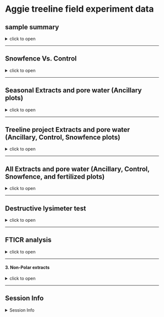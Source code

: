 Aggie treeline field experiment data
================

## sample summary

<details>
<summary>
click to open
</summary>

Soils were collected around trees on treelines in the western brooks
range Alaska varying in soil moisture. Three sites were chosen: Tussock
tundra (Mesic), Wet Sedge (Hydric), and Dryas-lichen tundra (Xeric). 8
similar trees were chosen per treatment based on their DBH and proximity
to the treeline. Snow fences were constructed as a treatment to build
larger snow packs around the given trees in winter and compared against
a control group where nothing was done besides sampling. In order to
reduce impact on these tree-plots 8 Ancillary trees were also chosen
based on the same DBH, proximity to treeline parameters and used for
seasonal sampling.  
A previous project conducted at these sites fertilized soils around
similar trees. These soils were also sampled to identify long term
effects of fertilization. Soils were collected from control and
snowfence trees in march and late may/early June (Just after thaw) along
with resin strips (Except in 2020). Soil pore water was taken regularly
during the growing season (2017-2019). During 2019 collection
frequencies reduced due to staffing and were disrupted due to COVID in
2020 with an inability to visit the field sites.

</details>

------------------------------------------------------------------------

## Snowfence Vs. Control

<details>
<summary>
click to open
</summary>

#### Extracts:

K2SO4

<details>
<summary>
click to open
</summary>
<img src="Aggie_report_files/figure-gfm/unnamed-chunk-1-1.png" width="100%" /><img src="Aggie_report_files/figure-gfm/unnamed-chunk-1-2.png" width="100%" /><img src="Aggie_report_files/figure-gfm/unnamed-chunk-1-3.png" width="100%" /><img src="Aggie_report_files/figure-gfm/unnamed-chunk-1-4.png" width="100%" /><img src="Aggie_report_files/figure-gfm/unnamed-chunk-1-5.png" width="100%" /><img src="Aggie_report_files/figure-gfm/unnamed-chunk-1-6.png" width="100%" /><img src="Aggie_report_files/figure-gfm/unnamed-chunk-1-7.png" width="100%" /><img src="Aggie_report_files/figure-gfm/unnamed-chunk-1-8.png" width="100%" /><img src="Aggie_report_files/figure-gfm/unnamed-chunk-1-9.png" width="100%" />
<details>
<summary>
click to open ANOVA results
</summary>

| analyte | Site   | YEAR | TIME         |   p.value | asterisk |
|:--------|:-------|-----:|:-------------|----------:|:---------|
| MBN     | Xeric  | 2018 | Early Spring | 0.0459993 | \*       |
| PO4     | Mesic  | 2017 | Late Winter  | 0.0005795 | \*       |
| PO4.fum | Mesic  | 2017 | Late Winter  | 0.0014443 | \*       |
| TFPA    | Hydric | 2018 | Early Spring | 0.0124263 | \*       |
| TRS     | Xeric  | 2018 | Early Spring | 0.0015616 | \*       |

| analyte   | Site   | YEAR | TIME         |   p.value | asterisk |
|:----------|:-------|-----:|:-------------|----------:|:---------|
| MBC       | Hydric | 2017 | Late Winter  | 0.9242528 | NA       |
| MBC       | Hydric | 2018 | Early Spring | 0.6309733 | NA       |
| MBC       | Hydric | 2019 | Early Spring | 0.1736374 | NA       |
| MBC       | Mesic  | 2017 | Late Winter  | 0.2351039 | NA       |
| MBC       | Mesic  | 2018 | Early Spring | 0.3767047 | NA       |
| MBC       | Mesic  | 2019 | Early Spring | 0.4034522 | NA       |
| MBC       | Xeric  | 2017 | Late Winter  | 0.8767061 | NA       |
| MBC       | Xeric  | 2018 | Early Spring | 0.0723087 | NA       |
| MBC       | Xeric  | 2019 | Early Spring | 0.5367112 | NA       |
| MBN       | Hydric | 2017 | Late Winter  | 0.4577312 | NA       |
| MBN       | Hydric | 2018 | Early Spring | 0.5318262 | NA       |
| MBN       | Hydric | 2019 | Early Spring | 0.1827473 | NA       |
| MBN       | Mesic  | 2017 | Late Winter  | 0.4644693 | NA       |
| MBN       | Mesic  | 2018 | Early Spring | 0.4257308 | NA       |
| MBN       | Mesic  | 2019 | Early Spring | 0.5062197 | NA       |
| MBN       | Xeric  | 2017 | Late Winter  | 0.2733834 | NA       |
| MBN       | Xeric  | 2018 | Early Spring | 0.0459993 | \*       |
| MBN       | Xeric  | 2019 | Early Spring | 0.3603539 | NA       |
| NH4       | Hydric | 2017 | Late Winter  | 0.4228383 | NA       |
| NH4       | Hydric | 2018 | Early Spring | 0.3189400 | NA       |
| NH4       | Hydric | 2019 | Early Spring | 0.2587825 | NA       |
| NH4       | Mesic  | 2017 | Late Winter  | 0.6445248 | NA       |
| NH4       | Mesic  | 2018 | Early Spring | 0.2476791 | NA       |
| NH4       | Mesic  | 2019 | Early Spring | 0.2868158 | NA       |
| NH4       | Xeric  | 2017 | Late Winter  | 0.1265287 | NA       |
| NH4       | Xeric  | 2018 | Early Spring | 0.1018585 | NA       |
| NH4       | Xeric  | 2019 | Early Spring | 0.3190037 | NA       |
| NO3       | Hydric | 2017 | Late Winter  | 0.7447394 | NA       |
| NO3       | Hydric | 2018 | Early Spring | 0.1286781 | NA       |
| NO3       | Hydric | 2019 | Early Spring | 0.3457828 | NA       |
| NO3       | Mesic  | 2017 | Late Winter  | 0.4303936 | NA       |
| NO3       | Mesic  | 2018 | Early Spring | 0.5627412 | NA       |
| NO3       | Mesic  | 2019 | Early Spring | 0.2782300 | NA       |
| NO3       | Xeric  | 2017 | Late Winter  | 0.2067186 | NA       |
| NO3       | Xeric  | 2018 | Early Spring | 0.5964418 | NA       |
| NO3       | Xeric  | 2019 | Early Spring | 0.5464968 | NA       |
| PO4       | Hydric | 2017 | Late Winter  | 0.6219360 | NA       |
| PO4       | Hydric | 2018 | Early Spring | 0.6332027 | NA       |
| PO4       | Hydric | 2019 | Early Spring | 0.9208946 | NA       |
| PO4       | Mesic  | 2017 | Late Winter  | 0.0005795 | \*       |
| PO4       | Mesic  | 2018 | Early Spring | 0.2821892 | NA       |
| PO4       | Mesic  | 2019 | Early Spring |       NaN | NA       |
| PO4       | Xeric  | 2017 | Late Winter  | 0.2969134 | NA       |
| PO4       | Xeric  | 2018 | Early Spring | 0.1286896 | NA       |
| PO4       | Xeric  | 2019 | Early Spring | 0.2288003 | NA       |
| PO4.fum   | Hydric | 2017 | Late Winter  | 0.3946057 | NA       |
| PO4.fum   | Hydric | 2018 | Early Spring | 0.9225939 | NA       |
| PO4.fum   | Hydric | 2019 | Early Spring | 0.8841150 | NA       |
| PO4.fum   | Mesic  | 2017 | Late Winter  | 0.0014443 | \*       |
| PO4.fum   | Mesic  | 2018 | Early Spring | 0.8352359 | NA       |
| PO4.fum   | Mesic  | 2019 | Early Spring | 0.7492556 | NA       |
| PO4.fum   | Xeric  | 2017 | Late Winter  | 0.5309334 | NA       |
| PO4.fum   | Xeric  | 2018 | Early Spring | 0.3224832 | NA       |
| PO4.fum   | Xeric  | 2019 | Early Spring | 0.2023210 | NA       |
| TFPA      | Hydric | 2017 | Late Winter  | 0.5821164 | NA       |
| TFPA      | Hydric | 2018 | Early Spring | 0.0124263 | \*       |
| TFPA      | Hydric | 2019 | Early Spring | 0.4173300 | NA       |
| TFPA      | Mesic  | 2017 | Late Winter  | 0.0743117 | NA       |
| TFPA      | Mesic  | 2018 | Early Spring | 0.6880129 | NA       |
| TFPA      | Mesic  | 2019 | Early Spring | 0.3348522 | NA       |
| TFPA      | Xeric  | 2017 | Late Winter  | 0.6976218 | NA       |
| TFPA      | Xeric  | 2018 | Early Spring | 0.4146803 | NA       |
| TFPA      | Xeric  | 2019 | Early Spring | 0.2464429 | NA       |
| TN.fum    | Hydric | 2017 | Late Winter  | 0.6137744 | NA       |
| TN.fum    | Hydric | 2018 | Early Spring | 0.9945790 | NA       |
| TN.fum    | Hydric | 2019 | Early Spring | 0.3533706 | NA       |
| TN.fum    | Mesic  | 2017 | Late Winter  | 0.2196318 | NA       |
| TN.fum    | Mesic  | 2018 | Early Spring | 0.4382704 | NA       |
| TN.fum    | Mesic  | 2019 | Early Spring | 0.3518988 | NA       |
| TN.fum    | Xeric  | 2017 | Late Winter  | 0.2101150 | NA       |
| TN.fum    | Xeric  | 2018 | Early Spring | 0.0976950 | NA       |
| TN.fum    | Xeric  | 2019 | Early Spring | 0.7061835 | NA       |
| TN.k2so4  | Hydric | 2017 | Late Winter  | 0.4339124 | NA       |
| TN.k2so4  | Hydric | 2018 | Early Spring | 0.1324980 | NA       |
| TN.k2so4  | Hydric | 2019 | Early Spring | 0.4933220 | NA       |
| TN.k2so4  | Mesic  | 2017 | Late Winter  | 0.2813560 | NA       |
| TN.k2so4  | Mesic  | 2018 | Early Spring | 0.5504293 | NA       |
| TN.k2so4  | Mesic  | 2019 | Early Spring | 0.3198908 | NA       |
| TN.k2so4  | Xeric  | 2017 | Late Winter  | 0.1871344 | NA       |
| TN.k2so4  | Xeric  | 2018 | Early Spring | 0.1557129 | NA       |
| TN.k2so4  | Xeric  | 2019 | Early Spring | 0.3032183 | NA       |
| TOC.fum   | Hydric | 2017 | Late Winter  | 0.4751290 | NA       |
| TOC.fum   | Hydric | 2018 | Early Spring | 0.5239418 | NA       |
| TOC.fum   | Hydric | 2019 | Early Spring | 0.3488814 | NA       |
| TOC.fum   | Mesic  | 2017 | Late Winter  | 0.0835000 | NA       |
| TOC.fum   | Mesic  | 2018 | Early Spring | 0.3804673 | NA       |
| TOC.fum   | Mesic  | 2019 | Early Spring | 0.3234169 | NA       |
| TOC.fum   | Xeric  | 2017 | Late Winter  | 0.5379341 | NA       |
| TOC.fum   | Xeric  | 2018 | Early Spring | 0.1392725 | NA       |
| TOC.fum   | Xeric  | 2019 | Early Spring | 0.9413714 | NA       |
| TOC.k2so4 | Hydric | 2017 | Late Winter  | 0.4555155 | NA       |
| TOC.k2so4 | Hydric | 2018 | Early Spring | 0.1300379 | NA       |
| TOC.k2so4 | Hydric | 2019 | Early Spring | 0.4229420 | NA       |
| TOC.k2so4 | Mesic  | 2017 | Late Winter  | 0.1194345 | NA       |
| TOC.k2so4 | Mesic  | 2018 | Early Spring | 0.4628987 | NA       |
| TOC.k2so4 | Mesic  | 2019 | Early Spring | 0.3520008 | NA       |
| TOC.k2so4 | Xeric  | 2017 | Late Winter  | 0.2140845 | NA       |
| TOC.k2so4 | Xeric  | 2018 | Early Spring | 0.1504672 | NA       |
| TOC.k2so4 | Xeric  | 2019 | Early Spring | 0.2028911 | NA       |
| TRS       | Hydric | 2017 | Late Winter  | 0.5977676 | NA       |
| TRS       | Hydric | 2018 | Early Spring | 0.1616088 | NA       |
| TRS       | Hydric | 2019 | Early Spring | 0.2283456 | NA       |
| TRS       | Mesic  | 2017 | Late Winter  | 0.3575127 | NA       |
| TRS       | Mesic  | 2018 | Early Spring | 0.5151771 | NA       |
| TRS       | Mesic  | 2019 | Early Spring | 0.6518428 | NA       |
| TRS       | Xeric  | 2017 | Late Winter  | 0.8898936 | NA       |
| TRS       | Xeric  | 2018 | Early Spring | 0.0015616 | \*       |
| TRS       | Xeric  | 2019 | Early Spring | 0.4527488 | NA       |
| phenolics | Hydric | 2017 | Late Winter  | 0.7061021 | NA       |
| phenolics | Hydric | 2018 | Early Spring | 0.1059705 | NA       |
| phenolics | Hydric | 2019 | Early Spring | 0.2626072 | NA       |
| phenolics | Mesic  | 2017 | Late Winter  | 0.5096703 | NA       |
| phenolics | Mesic  | 2018 | Early Spring | 0.3014450 | NA       |
| phenolics | Mesic  | 2019 | Early Spring | 0.0971096 | NA       |
| phenolics | Xeric  | 2017 | Late Winter  | 0.5109847 | NA       |
| phenolics | Xeric  | 2018 | Early Spring | 0.8679635 | NA       |
| phenolics | Xeric  | 2019 | Early Spring | 0.6036452 | NA       |

</details>
</details>

#### H2O:

<details>
<summary>
click to open
</summary>
<img src="Aggie_report_files/figure-gfm/unnamed-chunk-3-1.png" width="100%" /><img src="Aggie_report_files/figure-gfm/unnamed-chunk-3-2.png" width="100%" /><img src="Aggie_report_files/figure-gfm/unnamed-chunk-3-3.png" width="100%" /><img src="Aggie_report_files/figure-gfm/unnamed-chunk-3-4.png" width="100%" /><img src="Aggie_report_files/figure-gfm/unnamed-chunk-3-5.png" width="100%" />
<details>
<summary>
click to open ANOVA results
</summary>

| analyte | Site  | YEAR | TIME         |   p.value | asterisk |
|:--------|:------|-----:|:-------------|----------:|:---------|
| NH4.H2O | Xeric | 2018 | Early Spring | 0.0273894 | \*       |
| TRS.H2O | Xeric | 2018 | Early Spring | 0.0254819 | \*       |

| analyte  | Site   | YEAR | TIME         |   p.value | asterisk |
|:---------|:-------|-----:|:-------------|----------:|:---------|
| NH4.H2O  | Hydric | 2018 | Early Spring | 0.2889907 | NA       |
| NH4.H2O  | Hydric | 2019 | Early Spring | 0.5343913 | NA       |
| NH4.H2O  | Mesic  | 2018 | Early Spring | 0.5420167 | NA       |
| NH4.H2O  | Mesic  | 2019 | Early Spring | 0.1883625 | NA       |
| NH4.H2O  | Xeric  | 2018 | Early Spring | 0.0273894 | \*       |
| NH4.H2O  | Xeric  | 2019 | Early Spring | 0.1494704 | NA       |
| NO3.H2O  | Hydric | 2018 | Early Spring | 0.8209811 | NA       |
| NO3.H2O  | Hydric | 2019 | Early Spring | 0.4171057 | NA       |
| NO3.H2O  | Mesic  | 2018 | Early Spring | 0.5466433 | NA       |
| NO3.H2O  | Mesic  | 2019 | Early Spring | 0.4726539 | NA       |
| NO3.H2O  | Xeric  | 2018 | Early Spring | 0.3951196 | NA       |
| NO3.H2O  | Xeric  | 2019 | Early Spring | 0.5685136 | NA       |
| PO4.H2O  | Hydric | 2018 | Early Spring | 0.5219912 | NA       |
| PO4.H2O  | Hydric | 2019 | Early Spring | 0.3982464 | NA       |
| PO4.H2O  | Mesic  | 2018 | Early Spring | 0.3220990 | NA       |
| PO4.H2O  | Mesic  | 2019 | Early Spring | 0.1862574 | NA       |
| PO4.H2O  | Xeric  | 2018 | Early Spring | 0.2169554 | NA       |
| PO4.H2O  | Xeric  | 2019 | Early Spring | 0.1464784 | NA       |
| TFPA.H2O | Hydric | 2018 | Early Spring | 0.2247949 | NA       |
| TFPA.H2O | Hydric | 2019 | Early Spring | 0.0668502 | NA       |
| TFPA.H2O | Mesic  | 2018 | Early Spring | 0.7016381 | NA       |
| TFPA.H2O | Mesic  | 2019 | Early Spring | 0.6210319 | NA       |
| TFPA.H2O | Xeric  | 2018 | Early Spring | 0.8390267 | NA       |
| TFPA.H2O | Xeric  | 2019 | Early Spring | 0.8229049 | NA       |
| TRS.H2O  | Hydric | 2018 | Early Spring | 0.4725506 | NA       |
| TRS.H2O  | Hydric | 2019 | Early Spring | 0.7770201 | NA       |
| TRS.H2O  | Mesic  | 2018 | Early Spring | 0.0997968 | NA       |
| TRS.H2O  | Mesic  | 2019 | Early Spring | 0.7744091 | NA       |
| TRS.H2O  | Xeric  | 2018 | Early Spring | 0.0254819 | \*       |
| TRS.H2O  | Xeric  | 2019 | Early Spring | 0.2437419 | NA       |

</details>
</details>

#### Pore water:

<details>
<summary>
click to open
</summary>
<img src="Aggie_report_files/figure-gfm/unnamed-chunk-5-1.png" width="100%" /><img src="Aggie_report_files/figure-gfm/unnamed-chunk-5-2.png" width="100%" /><img src="Aggie_report_files/figure-gfm/unnamed-chunk-5-3.png" width="100%" /><img src="Aggie_report_files/figure-gfm/unnamed-chunk-5-4.png" width="100%" /><img src="Aggie_report_files/figure-gfm/unnamed-chunk-5-5.png" width="100%" />
<details>
<summary>
click to open
</summary>
<img src="Aggie_report_files/figure-gfm/unnamed-chunk-6-1.png" width="100%" /><img src="Aggie_report_files/figure-gfm/unnamed-chunk-6-2.png" width="100%" /><img src="Aggie_report_files/figure-gfm/unnamed-chunk-6-3.png" width="100%" /><img src="Aggie_report_files/figure-gfm/unnamed-chunk-6-4.png" width="100%" /><img src="Aggie_report_files/figure-gfm/unnamed-chunk-6-5.png" width="100%" />
<details>
<summary>
click to open LME results
</summary>

| analyte | variable  | numDF | denDF |    F-value | p_value | asterisk |
|:--------|:----------|------:|------:|-----------:|--------:|:---------|
| NH4     | MONTH     |     1 |  1533 |  28.033374 |   0.000 | \*       |
| NH4     | YEAR      |     1 |  1533 | 369.937357 |   0.000 | \*       |
| NO3     | MONTH     |     1 |  1533 |   4.621791 |   0.032 | \*       |
| NO3     | YEAR      |     1 |  1533 | 142.897963 |   0.000 | \*       |
| NO3     | Site      |     2 |  1533 |  12.405382 |   0.000 | \*       |
| NO3     | treatment |     1 |  1533 |  14.671778 |   0.000 | \*       |
| PO4     | MONTH     |     1 |  1497 |   8.571502 |   0.003 | \*       |
| PO4     | YEAR      |     1 |  1497 | 463.374925 |   0.000 | \*       |
| PO4     | Site      |     2 |  1497 |   4.888577 |   0.008 | \*       |
| TFPA    | Site      |     2 |  1463 |   9.385003 |   0.000 | \*       |
| TRS     | MONTH     |     1 |  1540 |  41.938043 |   0.000 | \*       |
| TRS     | YEAR      |     1 |  1540 |  69.095406 |   0.000 | \*       |

| analyte | variable  | numDF | denDF |     F-value | p_value | asterisk |
|:--------|:----------|------:|------:|------------:|--------:|:---------|
| Mass    | MONTH     |     1 |  1463 |   0.0342764 |   0.853 | NA       |
| Mass    | YEAR      |     1 |  1463 |   1.5967304 |   0.207 | NA       |
| Mass    | Site      |     2 |  1463 |   1.0022801 |   0.367 | NA       |
| Mass    | treatment |     1 |  1463 |   0.9551155 |   0.329 | NA       |
| NH4     | MONTH     |     1 |  1533 |  28.0333740 |   0.000 | \*       |
| NH4     | YEAR      |     1 |  1533 | 369.9373565 |   0.000 | \*       |
| NH4     | Site      |     2 |  1533 |   0.9328648 |   0.394 | NA       |
| NH4     | treatment |     1 |  1533 |   2.7065628 |   0.100 | NA       |
| NO3     | MONTH     |     1 |  1533 |   4.6217907 |   0.032 | \*       |
| NO3     | YEAR      |     1 |  1533 | 142.8979632 |   0.000 | \*       |
| NO3     | Site      |     2 |  1533 |  12.4053825 |   0.000 | \*       |
| NO3     | treatment |     1 |  1533 |  14.6717780 |   0.000 | \*       |
| PO4     | MONTH     |     1 |  1497 |   8.5715020 |   0.003 | \*       |
| PO4     | YEAR      |     1 |  1497 | 463.3749246 |   0.000 | \*       |
| PO4     | Site      |     2 |  1497 |   4.8885771 |   0.008 | \*       |
| PO4     | treatment |     1 |  1497 |   1.0705854 |   0.301 | NA       |
| TFPA    | MONTH     |     1 |  1463 |   0.6014594 |   0.438 | NA       |
| TFPA    | YEAR      |     1 |  1463 |   0.2499585 |   0.617 | NA       |
| TFPA    | Site      |     2 |  1463 |   9.3850031 |   0.000 | \*       |
| TFPA    | treatment |     1 |  1463 |   0.0000732 |   0.993 | NA       |
| TRS     | MONTH     |     1 |  1540 |  41.9380431 |   0.000 | \*       |
| TRS     | YEAR      |     1 |  1540 |  69.0954058 |   0.000 | \*       |
| TRS     | Site      |     2 |  1540 |   2.7695988 |   0.063 | NA       |
| TRS     | treatment |     1 |  1540 |   1.0642374 |   0.302 | NA       |

</details>
</details>
</details>

#### Resin strip:

<details>
<summary>
click to open
</summary>

<img src="Aggie_report_files/figure-gfm/unnamed-chunk-8-1.png" width="100%" /><img src="Aggie_report_files/figure-gfm/unnamed-chunk-8-2.png" width="100%" /><img src="Aggie_report_files/figure-gfm/unnamed-chunk-8-3.png" width="100%" />

<details>
<summary>
click to open ANOVA results
</summary>

Differences between sites.

Treatment differences were almost non existent.only over winter NH4
Xeric 2019 showed differences between snowfence and control.

| analyte   | YEAR | Treatment | Purpose2 |   p.value | asterisk |
|:----------|-----:|:----------|:---------|----------:|:---------|
| Ammonium  | 2017 | Control   | OW       | 0.1828669 | NA       |
| Ammonium  | 2017 | Snowfence | OW       | 0.2359539 | NA       |
| Ammonium  | 2018 | Control   | OW-GS    | 0.0730018 | NA       |
| Ammonium  | 2018 | Control   | GS       | 0.0119577 | \*       |
| Ammonium  | 2018 | Snowfence | OW-GS    | 0.0263591 | \*       |
| Ammonium  | 2018 | Snowfence | GS       | 0.0000326 | \*       |
| Ammonium  | 2019 | Control   | OW       | 0.0143492 | \*       |
| Ammonium  | 2019 | Control   | GS       | 0.0436442 | \*       |
| Ammonium  | 2019 | Snowfence | OW       | 0.0065189 | \*       |
| Ammonium  | 2019 | Snowfence | GS       | 0.0040354 | \*       |
| Ammonium  | 2020 | Control   | OW-GS    | 0.1934751 | NA       |
| Ammonium  | 2020 | Snowfence | OW-GS    | 0.5398501 | NA       |
| Ammonium  | 2021 | Control   | OW       | 0.7070097 | NA       |
| Ammonium  | 2021 | Snowfence | OW       | 0.3932623 | NA       |
| Nitrate   | 2017 | Control   | OW       | 0.4052575 | NA       |
| Nitrate   | 2017 | Snowfence | OW       | 0.0538127 | NA       |
| Nitrate   | 2018 | Control   | OW-GS    | 0.3414035 | NA       |
| Nitrate   | 2018 | Control   | GS       | 0.2097259 | NA       |
| Nitrate   | 2018 | Snowfence | OW-GS    | 0.1415409 | NA       |
| Nitrate   | 2018 | Snowfence | GS       | 0.1967999 | NA       |
| Nitrate   | 2019 | Control   | OW       |       NaN | NA       |
| Nitrate   | 2019 | Control   | GS       | 0.4086785 | NA       |
| Nitrate   | 2019 | Snowfence | OW       |       NaN | NA       |
| Nitrate   | 2019 | Snowfence | GS       | 0.4388928 | NA       |
| Nitrate   | 2020 | Control   | OW-GS    | 0.0892656 | NA       |
| Nitrate   | 2020 | Snowfence | OW-GS    | 0.0181929 | \*       |
| Nitrate   | 2021 | Control   | OW       | 0.0037983 | \*       |
| Nitrate   | 2021 | Snowfence | OW       | 0.0000001 | \*       |
| Phosphate | 2017 | Control   | OW       | 0.0000034 | \*       |
| Phosphate | 2017 | Snowfence | OW       | 0.0056395 | \*       |
| Phosphate | 2018 | Control   | OW-GS    | 0.0000949 | \*       |
| Phosphate | 2018 | Control   | GS       | 0.0033205 | \*       |
| Phosphate | 2018 | Snowfence | OW-GS    | 0.0510462 | NA       |
| Phosphate | 2018 | Snowfence | GS       | 0.0535561 | NA       |
| Phosphate | 2019 | Control   | OW       | 0.0048510 | \*       |
| Phosphate | 2019 | Control   | GS       |       NaN | NA       |
| Phosphate | 2019 | Snowfence | OW       | 0.0233137 | \*       |
| Phosphate | 2019 | Snowfence | GS       |       NaN | NA       |
| Phosphate | 2020 | Control   | OW-GS    | 0.0133618 | \*       |
| Phosphate | 2020 | Snowfence | OW-GS    | 0.3372624 | NA       |
| Phosphate | 2021 | Control   | OW       | 0.0334202 | \*       |
| Phosphate | 2021 | Snowfence | OW       | 0.0336466 | \*       |

Comparing Sites (Significant only)

    ## NULL

</details>
</details>
</details>

------------------------------------------------------------------------

## Seasonal Extracts and pore water (Ancillary plots)

<details>
<summary>
click to open
</summary>

#### Extracts:

Due to soil plot concerns only ancillary plots were harvested multiple
times per year. K2SO4:

<details>
<summary>
click to open
</summary>

<img src="Aggie_report_files/figure-gfm/unnamed-chunk-10-1.png" width="100%" /><img src="Aggie_report_files/figure-gfm/unnamed-chunk-10-2.png" width="100%" /><img src="Aggie_report_files/figure-gfm/unnamed-chunk-10-3.png" width="100%" /><img src="Aggie_report_files/figure-gfm/unnamed-chunk-10-4.png" width="100%" /><img src="Aggie_report_files/figure-gfm/unnamed-chunk-10-5.png" width="100%" /><img src="Aggie_report_files/figure-gfm/unnamed-chunk-10-6.png" width="100%" /><img src="Aggie_report_files/figure-gfm/unnamed-chunk-10-7.png" width="100%" /><img src="Aggie_report_files/figure-gfm/unnamed-chunk-10-8.png" width="100%" /><img src="Aggie_report_files/figure-gfm/unnamed-chunk-10-9.png" width="100%" />

</details>

#### H2O:

<details>
<summary>
click to open
</summary>

<img src="Aggie_report_files/figure-gfm/unnamed-chunk-11-1.png" width="100%" /><img src="Aggie_report_files/figure-gfm/unnamed-chunk-11-2.png" width="100%" /><img src="Aggie_report_files/figure-gfm/unnamed-chunk-11-3.png" width="100%" /><img src="Aggie_report_files/figure-gfm/unnamed-chunk-11-4.png" width="100%" /><img src="Aggie_report_files/figure-gfm/unnamed-chunk-11-5.png" width="100%" />

</details>

#### Pore water:

<details>
<summary>
click to open
</summary>
<img src="Aggie_report_files/figure-gfm/unnamed-chunk-12-1.png" width="100%" /><img src="Aggie_report_files/figure-gfm/unnamed-chunk-12-2.png" width="100%" /><img src="Aggie_report_files/figure-gfm/unnamed-chunk-12-3.png" width="100%" /><img src="Aggie_report_files/figure-gfm/unnamed-chunk-12-4.png" width="100%" /><img src="Aggie_report_files/figure-gfm/unnamed-chunk-12-5.png" width="100%" />
<details>
<summary>
click to open LME results
</summary>

| analyte | variable  | numDF | denDF |    F-value | p_value | asterisk |
|:--------|:----------|------:|------:|-----------:|--------:|:---------|
| NH4     | MONTH     |     1 |  2243 |  26.040128 |   0.000 | \*       |
| NH4     | YEAR      |     1 |  2243 | 286.445196 |   0.000 | \*       |
| NO3     | YEAR      |     1 |  2206 |  99.966287 |   0.000 | \*       |
| NO3     | Site      |     2 |  2206 |  34.799483 |   0.000 | \*       |
| NO3     | treatment |     2 |  2206 |   5.281392 |   0.005 | \*       |
| PO4     | MONTH     |     1 |  2178 |  30.168079 |   0.000 | \*       |
| PO4     | YEAR      |     1 |  2178 | 379.187416 |   0.000 | \*       |
| PO4     | Site      |     2 |  2178 |   4.179465 |   0.015 | \*       |
| TFPA    | MONTH     |     1 |  2130 |   4.696632 |   0.030 | \*       |
| TFPA    | Site      |     2 |  2130 |   4.727536 |   0.009 | \*       |
| TRS     | MONTH     |     1 |  2231 |  41.523906 |   0.000 | \*       |
| TRS     | YEAR      |     1 |  2231 | 114.791131 |   0.000 | \*       |
| TRS     | Site      |     2 |  2231 |   4.821214 |   0.008 | \*       |
| TRS     | treatment |     2 |  2231 |   6.195714 |   0.002 | \*       |

| analyte | variable  | numDF | denDF |     F-value | p_value | asterisk |
|:--------|:----------|------:|------:|------------:|--------:|:---------|
| Mass    | MONTH     |     1 |  2208 |   0.0612205 |   0.805 | NA       |
| Mass    | YEAR      |     1 |  2208 |   1.8015229 |   0.180 | NA       |
| Mass    | Site      |     2 |  2208 |   1.2360672 |   0.291 | NA       |
| Mass    | treatment |     2 |  2208 |   1.1057461 |   0.331 | NA       |
| NH4     | MONTH     |     1 |  2243 |  26.0401282 |   0.000 | \*       |
| NH4     | YEAR      |     1 |  2243 | 286.4451963 |   0.000 | \*       |
| NH4     | Site      |     2 |  2243 |   0.1469776 |   0.863 | NA       |
| NH4     | treatment |     2 |  2243 |   1.3044999 |   0.272 | NA       |
| NO3     | MONTH     |     1 |  2206 |   0.0094192 |   0.923 | NA       |
| NO3     | YEAR      |     1 |  2206 |  99.9662866 |   0.000 | \*       |
| NO3     | Site      |     2 |  2206 |  34.7994825 |   0.000 | \*       |
| NO3     | treatment |     2 |  2206 |   5.2813921 |   0.005 | \*       |
| PO4     | MONTH     |     1 |  2178 |  30.1680789 |   0.000 | \*       |
| PO4     | YEAR      |     1 |  2178 | 379.1874157 |   0.000 | \*       |
| PO4     | Site      |     2 |  2178 |   4.1794646 |   0.015 | \*       |
| PO4     | treatment |     2 |  2178 |   1.3890078 |   0.250 | NA       |
| TFPA    | MONTH     |     1 |  2130 |   4.6966325 |   0.030 | \*       |
| TFPA    | YEAR      |     1 |  2130 |   0.0016565 |   0.968 | NA       |
| TFPA    | Site      |     2 |  2130 |   4.7275359 |   0.009 | \*       |
| TFPA    | treatment |     2 |  2130 |   0.8810253 |   0.415 | NA       |
| TRS     | MONTH     |     1 |  2231 |  41.5239057 |   0.000 | \*       |
| TRS     | YEAR      |     1 |  2231 | 114.7911306 |   0.000 | \*       |
| TRS     | Site      |     2 |  2231 |   4.8212145 |   0.008 | \*       |
| TRS     | treatment |     2 |  2231 |   6.1957137 |   0.002 | \*       |

</details>
</details>

#### Resin strip:

<details>
<summary>
click to open
</summary>
<img src="Aggie_report_files/figure-gfm/unnamed-chunk-14-1.png" width="100%" /><img src="Aggie_report_files/figure-gfm/unnamed-chunk-14-2.png" width="100%" /><img src="Aggie_report_files/figure-gfm/unnamed-chunk-14-3.png" width="100%" />
</details>
</details>

------------------------------------------------------------------------

## Treeline project Extracts and pore water (Ancillary, Control, Snowfence plots)

<details>
<summary>
click to open
</summary>

#### Extracts:

Due to soil plot concerns only ancillary plots were harvested multiple
times per year. K2SO4:

<details>
<summary>
click to open
</summary>

<img src="Aggie_report_files/figure-gfm/unnamed-chunk-15-1.png" width="100%" /><img src="Aggie_report_files/figure-gfm/unnamed-chunk-15-2.png" width="100%" /><img src="Aggie_report_files/figure-gfm/unnamed-chunk-15-3.png" width="100%" /><img src="Aggie_report_files/figure-gfm/unnamed-chunk-15-4.png" width="100%" /><img src="Aggie_report_files/figure-gfm/unnamed-chunk-15-5.png" width="100%" /><img src="Aggie_report_files/figure-gfm/unnamed-chunk-15-6.png" width="100%" /><img src="Aggie_report_files/figure-gfm/unnamed-chunk-15-7.png" width="100%" /><img src="Aggie_report_files/figure-gfm/unnamed-chunk-15-8.png" width="100%" /><img src="Aggie_report_files/figure-gfm/unnamed-chunk-15-9.png" width="100%" />

</details>

#### H2O:

<details>
<summary>
click to open
</summary>

<img src="Aggie_report_files/figure-gfm/unnamed-chunk-16-1.png" width="100%" /><img src="Aggie_report_files/figure-gfm/unnamed-chunk-16-2.png" width="100%" /><img src="Aggie_report_files/figure-gfm/unnamed-chunk-16-3.png" width="100%" /><img src="Aggie_report_files/figure-gfm/unnamed-chunk-16-4.png" width="100%" /><img src="Aggie_report_files/figure-gfm/unnamed-chunk-16-5.png" width="100%" />

</details>

#### Pore water:

<details>
<summary>
click to open
</summary>
<img src="Aggie_report_files/figure-gfm/unnamed-chunk-17-1.png" width="100%" /><img src="Aggie_report_files/figure-gfm/unnamed-chunk-17-2.png" width="100%" /><img src="Aggie_report_files/figure-gfm/unnamed-chunk-17-3.png" width="100%" /><img src="Aggie_report_files/figure-gfm/unnamed-chunk-17-4.png" width="100%" /><img src="Aggie_report_files/figure-gfm/unnamed-chunk-17-5.png" width="100%" />
<details>
<summary>
click to open LME results
</summary>
</details>
</details>

#### Resin strip:

<details>
<summary>
click to open
</summary>

Resin strips were extracted in 2M KCl

<img src="Aggie_report_files/figure-gfm/unnamed-chunk-19-1.png" width="100%" /><img src="Aggie_report_files/figure-gfm/unnamed-chunk-19-2.png" width="100%" /><img src="Aggie_report_files/figure-gfm/unnamed-chunk-19-3.png" width="100%" /><img src="Aggie_report_files/figure-gfm/unnamed-chunk-19-4.png" width="100%" /><img src="Aggie_report_files/figure-gfm/unnamed-chunk-19-5.png" width="100%" /><img src="Aggie_report_files/figure-gfm/unnamed-chunk-19-6.png" width="100%" />
<details>
<summary>
click to open
</summary>

ANOVA results. Differences between sites

</details>
</details>
</details>

------------------------------------------------------------------------

## All Extracts and pore water (Ancillary, Control, Snowfence, and fertilized plots)

<details>
<summary>
click to open
</summary>

#### Extracts:

Due to soil plot concerns only ancillary plots were harvested multiple
times per year. K2SO4:

<details>
<summary>
click to open
</summary>

<img src="Aggie_report_files/figure-gfm/unnamed-chunk-21-1.png" width="100%" /><img src="Aggie_report_files/figure-gfm/unnamed-chunk-21-2.png" width="100%" /><img src="Aggie_report_files/figure-gfm/unnamed-chunk-21-3.png" width="100%" /><img src="Aggie_report_files/figure-gfm/unnamed-chunk-21-4.png" width="100%" /><img src="Aggie_report_files/figure-gfm/unnamed-chunk-21-5.png" width="100%" /><img src="Aggie_report_files/figure-gfm/unnamed-chunk-21-6.png" width="100%" /><img src="Aggie_report_files/figure-gfm/unnamed-chunk-21-7.png" width="100%" /><img src="Aggie_report_files/figure-gfm/unnamed-chunk-21-8.png" width="100%" /><img src="Aggie_report_files/figure-gfm/unnamed-chunk-21-9.png" width="100%" />

</details>

#### H2O:

<details>
<summary>
click to open
</summary>

<img src="Aggie_report_files/figure-gfm/unnamed-chunk-22-1.png" width="100%" /><img src="Aggie_report_files/figure-gfm/unnamed-chunk-22-2.png" width="100%" /><img src="Aggie_report_files/figure-gfm/unnamed-chunk-22-3.png" width="100%" /><img src="Aggie_report_files/figure-gfm/unnamed-chunk-22-4.png" width="100%" /><img src="Aggie_report_files/figure-gfm/unnamed-chunk-22-5.png" width="100%" />

</details>

#### Pore water:

<details>
<summary>
click to open
</summary>
<img src="Aggie_report_files/figure-gfm/unnamed-chunk-23-1.png" width="100%" /><img src="Aggie_report_files/figure-gfm/unnamed-chunk-23-2.png" width="100%" /><img src="Aggie_report_files/figure-gfm/unnamed-chunk-23-3.png" width="100%" /><img src="Aggie_report_files/figure-gfm/unnamed-chunk-23-4.png" width="100%" /><img src="Aggie_report_files/figure-gfm/unnamed-chunk-23-5.png" width="100%" />
<details>
<summary>
click to open LME results
</summary>
</details>
</details>

#### Resin strip:

<details>
<summary>
click to open
</summary>

Resin strips were extracted in 2M KCl

<img src="Aggie_report_files/figure-gfm/unnamed-chunk-25-1.png" width="100%" /><img src="Aggie_report_files/figure-gfm/unnamed-chunk-25-2.png" width="100%" /><img src="Aggie_report_files/figure-gfm/unnamed-chunk-25-3.png" width="100%" />

</details>
</details>

------------------------------------------------------------------------

## Destructive lysimeter test

<details>
<summary>
click to open
</summary>

#### Pore water:

<details>
<summary>
click to open
</summary>

![](Aggie_report_files/figure-gfm/unnamed-chunk-26-1.png)<!-- -->![](Aggie_report_files/figure-gfm/unnamed-chunk-26-2.png)<!-- -->

</details>

#### Extractions

<details>
<summary>
click to open
</summary>

![](Aggie_report_files/figure-gfm/unnamed-chunk-27-1.png)<!-- -->![](Aggie_report_files/figure-gfm/unnamed-chunk-27-2.png)<!-- -->![](Aggie_report_files/figure-gfm/unnamed-chunk-27-3.png)<!-- -->![](Aggie_report_files/figure-gfm/unnamed-chunk-27-4.png)<!-- -->![](Aggie_report_files/figure-gfm/unnamed-chunk-27-5.png)<!-- -->![](Aggie_report_files/figure-gfm/unnamed-chunk-27-6.png)<!-- -->![](Aggie_report_files/figure-gfm/unnamed-chunk-27-7.png)<!-- -->![](Aggie_report_files/figure-gfm/unnamed-chunk-27-8.png)<!-- -->![](Aggie_report_files/figure-gfm/unnamed-chunk-27-9.png)<!-- -->![](Aggie_report_files/figure-gfm/unnamed-chunk-27-10.png)<!-- -->![](Aggie_report_files/figure-gfm/unnamed-chunk-27-11.png)<!-- -->![](Aggie_report_files/figure-gfm/unnamed-chunk-27-12.png)<!-- -->![](Aggie_report_files/figure-gfm/unnamed-chunk-27-13.png)<!-- -->![](Aggie_report_files/figure-gfm/unnamed-chunk-27-14.png)<!-- -->

</details>
</details>

------------------------------------------------------------------------

## FTICR analysis

<details>
<summary>
click to open
</summary>

Homogenized soil samples collected in the field in early(end of may
begining of June) and late spring (Late June or early July) from 2017,
2018 and 2019 were sent to EMSL for FTICR analysis.

#### 1. FTICR domains

<details>
<summary>
click to open
</summary>

![](Aggie_report_files/figure-gfm/unnamed-chunk-28-1.png)<!-- -->![](Aggie_report_files/figure-gfm/unnamed-chunk-28-2.png)<!-- -->

</details>

#### 2. Comparing polar vs. non-polar extracts

<details>
<summary>
click to open
</summary>

![](Aggie_report_files/figure-gfm/unnamed-chunk-29-1.png)<!-- -->

![](Aggie_report_files/figure-gfm/unnamed-chunk-30-1.png)<!-- -->

Non-polar extracts were strongly dominated by low-O aliphatic molecules
and skewed the overall trends when we combined results from polar and
non-polar extracts. We therefore analyze the two extract types
separately, and focus primarily on the polar (water) extracts.

</details>

#### 3. Polar extracts

<details>
<summary>
click to open
</summary>

###### 3.1. PERMANOVA

Polar:

<details>
<summary>
click to open
</summary>

|             |  Df | SumsOfSqs |   MeanSqs |     F.Model |        R2 | Pr(\>F) |
|:------------|----:|----------:|----------:|------------:|----------:|--------:|
| Site        |   2 | 0.2048378 | 0.1024189 | 109.2342208 | 0.7080634 |   0.001 |
| Year        |   1 | 0.0011243 | 0.0011243 |   1.1990670 | 0.0038862 |   0.274 |
| Season      |   2 | 0.0013712 | 0.0006856 |   0.7312319 | 0.0047399 |   0.493 |
| Site:Year   |   2 | 0.0278093 | 0.0139047 |  14.8299373 | 0.0961286 |   0.001 |
| Site:Season |   3 | 0.0083759 | 0.0027920 |   2.9777402 | 0.0289529 |   0.034 |
| Year:Season |   1 | 0.0007694 | 0.0007694 |   0.8205613 | 0.0026595 |   0.388 |
| Residuals   |  48 | 0.0450052 | 0.0009376 |          NA | 0.1555696 |      NA |
| Total       |  59 | 0.2892930 |        NA |          NA | 1.0000000 |      NA |

Polar PERMANOVA results

Site, Site:Year were significant (p \< 0.05)

Site accounted for 71 % of total variation among samples (R2= 0.71)

</details>

Non-Polar:

<details>
<summary>
click to open
</summary>

|             |  Df |  SumsOfSqs |    MeanSqs |    F.Model |         R2 | Pr(\>F) |
|:------------|----:|-----------:|-----------:|-----------:|-----------:|--------:|
| Site        |   2 |  0.0815983 |  0.0407992 | 95.7669139 |  0.6687323 |   0.001 |
| Year        |   1 |  0.0031369 |  0.0031369 |  7.3631567 |  0.0257082 |   0.016 |
| Season      |   2 |  0.0019339 |  0.0009670 |  2.2697396 |  0.0158494 |   0.121 |
| Site:Year   |   2 |  0.0123377 |  0.0061689 | 14.4800301 |  0.1011128 |   0.001 |
| Site:Season |   3 |  0.0025707 |  0.0008569 |  2.0113723 |  0.0210679 |   0.120 |
| Year:Season |   1 | -0.0000074 | -0.0000074 | -0.0173272 | -0.0000605 |   0.999 |
| Residuals   |  48 |  0.0204492 |  0.0004260 |         NA |  0.1675900 |      NA |
| Total       |  59 |  0.1220194 |         NA |         NA |  1.0000000 |      NA |

Non-Polar PERMANOVA results

</details>

###### 3.2. PCA

<details>
<summary>
click to open
</summary>

![](Aggie_report_files/figure-gfm/unnamed-chunk-33-1.png)<!-- -->

There was a strong separation among the three Site/soil types. Hydric
and Xeric soils were strongly dominated by aliphatic (simple) molecules,
whereas Mesic soils were dominated by lignin-like, aromatic, and
condensed aromatic (complex) molecules.

![](Aggie_report_files/figure-gfm/unnamed-chunk-34-1.png)<!-- -->![](Aggie_report_files/figure-gfm/unnamed-chunk-34-2.png)<!-- -->

Hydric Only

![](Aggie_report_files/figure-gfm/unnamed-chunk-35-1.png)<!-- -->

</details>

###### 3.3. Van Krevelen

<details>
<summary>
click to open
</summary>
3.3.1. All treatments
<details>
<summary>
click to open
</summary>

![](Aggie_report_files/figure-gfm/unnamed-chunk-36-1.png)<!-- -->![](Aggie_report_files/figure-gfm/unnamed-chunk-36-2.png)<!-- -->

</details>
3.3.2. Unique peaks by site
<details>
<summary>
click to open
</summary>

![](Aggie_report_files/figure-gfm/unnamed-chunk-37-1.png)<!-- -->

| Class              | Xeric | Mesic | Hydric |
|:-------------------|------:|------:|-------:|
| aliphatic          |   172 |   483 |    294 |
| aromatic           |    32 |   135 |     22 |
| condensed aromatic |    10 |    65 |     17 |
| unsaturated/lignin |   122 |   703 |     47 |

</details>
3.3.3. Seasonality Mesic and Hydric
<details>
<summary>
click to open
</summary>

![](Aggie_report_files/figure-gfm/unnamed-chunk-39-1.png)<!-- -->

</details>
</details>
</details>
</details>

------------------------------------------------------------------------

#### 3. Non-Polar extracts

<details>
<summary>
click to open
</summary>

###### 3.1. PERMANOVA

Non-Polar:

<details>
<summary>
click to open
</summary>

|             |  Df |  SumsOfSqs |    MeanSqs |    F.Model |         R2 | Pr(\>F) |
|:------------|----:|-----------:|-----------:|-----------:|-----------:|--------:|
| Site        |   2 |  0.0815983 |  0.0407992 | 95.7669139 |  0.6687323 |   0.001 |
| Year        |   1 |  0.0031369 |  0.0031369 |  7.3631567 |  0.0257082 |   0.016 |
| Season      |   2 |  0.0019339 |  0.0009670 |  2.2697396 |  0.0158494 |   0.121 |
| Site:Year   |   2 |  0.0123377 |  0.0061689 | 14.4800301 |  0.1011128 |   0.001 |
| Site:Season |   3 |  0.0025707 |  0.0008569 |  2.0113723 |  0.0210679 |   0.120 |
| Year:Season |   1 | -0.0000074 | -0.0000074 | -0.0173272 | -0.0000605 |   0.999 |
| Residuals   |  48 |  0.0204492 |  0.0004260 |         NA |  0.1675900 |      NA |
| Total       |  59 |  0.1220194 |         NA |         NA |  1.0000000 |      NA |

Non-Polar PERMANOVA results

</details>

###### 3.2. PCA

<details>
<summary>
click to open
</summary>

![](Aggie_report_files/figure-gfm/unnamed-chunk-41-1.png)<!-- -->

![](Aggie_report_files/figure-gfm/unnamed-chunk-42-1.png)<!-- -->![](Aggie_report_files/figure-gfm/unnamed-chunk-42-2.png)<!-- -->

</details>

###### 3.3. Van Krevelen

<details>
<summary>
click to open
</summary>
3.3.1. All treatments
<details>
<summary>
click to open
</summary>

![](Aggie_report_files/figure-gfm/unnamed-chunk-43-1.png)<!-- -->![](Aggie_report_files/figure-gfm/unnamed-chunk-43-2.png)<!-- -->

</details>
3.3.2. Unique peaks by site
<details>
<summary>
click to open
</summary>

![](Aggie_report_files/figure-gfm/unnamed-chunk-44-1.png)<!-- -->

| Class              | Xeric | Mesic | Hydric |
|:-------------------|------:|------:|-------:|
| aliphatic          |   172 |   483 |    294 |
| aromatic           |    32 |   135 |     22 |
| condensed aromatic |    10 |    65 |     17 |
| unsaturated/lignin |   122 |   703 |     47 |

</details>
3.3.3. Seasonality Mesic and Hydric
<details>
<summary>
click to open
</summary>

![](Aggie_report_files/figure-gfm/unnamed-chunk-46-1.png)<!-- -->

</details>
</details>
</details>
</details>

------------------------------------------------------------------------

## Session Info

<details>
<summary>
Session Info
</summary>

Date run: 2023-05-10

    ## R version 4.2.3 (2023-03-15 ucrt)
    ## Platform: x86_64-w64-mingw32/x64 (64-bit)
    ## Running under: Windows 10 x64 (build 19045)
    ## 
    ## Matrix products: default
    ## 
    ## locale:
    ## [1] LC_COLLATE=English_United States.utf8 
    ## [2] LC_CTYPE=English_United States.utf8   
    ## [3] LC_MONETARY=English_United States.utf8
    ## [4] LC_NUMERIC=C                          
    ## [5] LC_TIME=English_United States.utf8    
    ## 
    ## attached base packages:
    ## [1] grid      stats     graphics  grDevices utils     datasets  methods  
    ## [8] base     
    ## 
    ## other attached packages:
    ##  [1] ggExtra_0.10.0    ggbiplot_0.55     scales_1.2.1.9000 plyr_1.8.8       
    ##  [5] vegan_2.6-4       lattice_0.20-45   permute_0.9-7     lubridate_1.9.2  
    ##  [9] forcats_1.0.0     stringr_1.5.0     dplyr_1.1.1       purrr_1.0.1      
    ## [13] readr_2.1.4       tidyr_1.3.0       tibble_3.2.1      ggplot2_3.4.1    
    ## [17] tidyverse_2.0.0   tarchetypes_0.7.6 targets_0.14.3   
    ## 
    ## loaded via a namespace (and not attached):
    ##  [1] splines_4.2.3      shiny_1.7.4        highr_0.10         future.callr_0.8.1
    ##  [5] base64url_1.4      yaml_2.3.7         globals_0.16.2     pillar_1.9.0      
    ##  [9] backports_1.4.1    glue_1.6.2         digest_0.6.31      promises_1.2.0.1  
    ## [13] colorspace_2.1-0   htmltools_0.5.4    httpuv_1.6.9       Matrix_1.5-4      
    ## [17] pkgconfig_2.0.3    listenv_0.9.0      xtable_1.8-4       processx_3.8.0    
    ## [21] later_1.3.0        tzdb_0.3.0         timechange_0.2.0   mgcv_1.8-42       
    ## [25] farver_2.1.1       generics_0.1.3     ellipsis_0.3.2     withr_2.5.0       
    ## [29] furrr_0.3.1        cli_3.6.0          magrittr_2.0.3     mime_0.12         
    ## [33] evaluate_0.21      ps_1.7.2           fs_1.6.2           future_1.32.0     
    ## [37] fansi_1.0.4        parallelly_1.35.0  nlme_3.1-162       MASS_7.3-60       
    ## [41] tools_4.2.3        data.table_1.14.8  hms_1.1.3          lifecycle_1.0.3   
    ## [45] munsell_0.5.0      cluster_2.1.4      callr_3.7.3        compiler_4.2.3    
    ## [49] PNWColors_0.1.0    rlang_1.1.0        rstudioapi_0.14    igraph_1.4.1      
    ## [53] miniUI_0.1.1.1     labeling_0.4.2     rmarkdown_2.21     gtable_0.3.3      
    ## [57] codetools_0.2-19   R6_2.5.1           knitr_1.42         fastmap_1.1.1     
    ## [61] utf8_1.2.3         stringi_1.7.12     parallel_4.2.3     Rcpp_1.0.10       
    ## [65] vctrs_0.6.0        tidyselect_1.2.0   xfun_0.38

</details>
